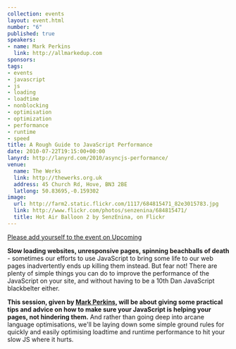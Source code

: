 ```yaml
---
collection: events
layout: event.html
number: "6"
published: true
speakers:
- name: Mark Perkins
  link: http://allmarkedup.com
sponsors: 
tags: 
- events
- javascript
- js
- loading
- loadtime
- nonblocking
- optimisation
- optimization
- performance
- runtime
- speed
title: A Rough Guide to JavaScript Performance
date: 2010-07-22T19:15:00+00:00
lanyrd: http://lanyrd.com/2010/asyncjs-performance/
venue: 
  name: The Werks
  link: http://thewerks.org.uk
  address: 45 Church Rd, Hove, BN3 2BE
  latlong: 50.83695,-0.159302
image:
  url: http://farm2.static.flickr.com/1117/684815471_82e3015783.jpg
  link: http://www.flickr.com/photos/senzenina/684815471/
  title: Hot Air Balloon 2 by SenzEnina, on Flickr
---
```

<a href="http://upcoming.yahoo.com/event/6589599/BRI/Hove/Async-A-Rough-Guide-to-JavaScript-Performance/The-Werks/">Please add yourself to the event on Upcoming</a>

<strong>Slow loading websites, unresponsive pages, spinning beachballs of death</strong> - sometimes our efforts to use JavaScript to bring some life to our web pages inadvertently ends up killing them instead. But fear not! There are plenty of simple things you can do to improve the performance of the JavaScript on your site, and without having to be a 10th Dan JavaScript blackbelter either.

<strong>This session, given by <a href="http://twitter.com/allmarkedup">Mark Perkins</a>, will be about giving some practical tips and advice on how to make sure your JavaScript is helping your pages, not hindering them.</strong> And rather than going deep into arcane language optimisations, we'll be laying down some simple ground rules for quickly and easily optimising loadtime and runtime performance to hit your slow JS where it hurts.
